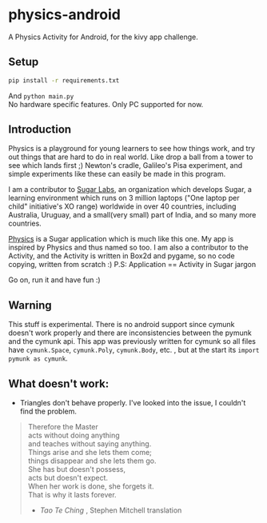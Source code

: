 physics-android
===============

A Physics Activity for Android, for the kivy app challenge.


Setup
-----

```bash
pip install -r requirements.txt
```

And `python main.py`  
No hardware specific features. Only PC supported for now.


Introduction
------------

Physics is a playground for young learners to see how things work, and try out things that are hard to do in real world. Like drop a ball from a tower to see which lands first ;)
Newton's cradle, Galileo's Pisa experiment, and simple experiments like these can easily be made in this program.

I am a contributor to [Sugar Labs](http://sugarlabs.org/), an organization which develops Sugar, a learning environment which runs on 3 million laptops ("One laptop per child" initiative's XO range) worldwide in over 40 countries, including Australia, Uruguay, and a small(very small) part of India, and so many more countries.

[Physics](https://github.com/walterbender/physics) is a Sugar application which is much like this one. My app is inspired by Physics and thus named so too. I am also a contributor to the Activity, and the Activity is written in Box2d and pygame, so no code copying, written from scratch :)
P.S: Application == Activity in Sugar jargon

Go on, run it and have fun :)


Warning
-------

This stuff is experimental. There is no android support since cymunk doesn't work properly and there are inconsistencies between the pymunk and the cymunk api. This app was previously written for cymunk so all files have `cymunk.Space`, `cymunk.Poly`, `cymunk.Body`, etc. , but at the start its `import pymunk as cymunk`. 


What doesn't work:
------------------

* Triangles don't behave properly. I've looked into the issue, I couldn't find the problem. 


> Therefore the Master  
> acts without doing anything  
> and teaches without saying anything.  
> Things arise and she lets them come;  
> things disappear and she lets them go.  
> She has but doesn't possess,  
> acts but doesn't expect.  
> When her work is done, she forgets it.  
> That is why it lasts forever.  
> - _Tao Te Ching_ , Stephen Mitchell translation
